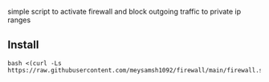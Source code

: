 simple script to activate firewall and block outgoing traffic to private ip ranges

## Install
```
bash <(curl -Ls https://raw.githubusercontent.com/meysamsh1092/firewall/main/firewall.sh)

```
